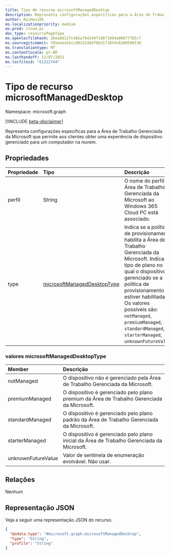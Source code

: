 ```yaml
---
title: Tipo de recurso microsoftManagedDesktop
description: Representa configurações específicas para a Área de Trabalho Gerenciada da Microsoft que permite aos clientes obter uma experiência de dispositivo gerenciado para um computador na nuvem.
author: RuiHou105
ms.localizationpriority: medium
ms.prod: cloud-pc
doc_type: resourcePageType
ms.openlocfilehash: 26eadd11fc46ba794249f1d6f1094a000777b5cf
ms.sourcegitcommit: f65eee432cc903324b5f9b31710fdc6100590f36
ms.translationtype: MT
ms.contentlocale: pt-BR
ms.lasthandoff: 12/07/2021
ms.locfileid: "61322744"
---
```

# <a name="microsoftmanageddesktop-resource-type"></a>Tipo de recurso microsoftManagedDesktop

Namespace: microsoft.graph

[!INCLUDE [beta-disclaimer](../../includes/beta-disclaimer.md)]

Representa configurações específicas para a Área de Trabalho Gerenciada da Microsoft que permite aos clientes obter uma experiência de dispositivo gerenciado para um computador na nuvem.

## <a name="properties"></a>Propriedades

|Propriedade|Tipo|Descrição|
|:---|:---|:---|
|perfil|String|O nome do perfil da Área de Trabalho Gerenciada da Microsoft ao Windows 365 Cloud PC está associado.|
|type|[microsoftManagedDesktopType](#microsoftmanageddesktoptype-values)|Indica se a política de provisionamento habilita a Área de Trabalho Gerenciada da Microsoft. Indica o tipo de plano no qual o dispositivo é gerenciado se a política de provisionamento estiver habilitada. Os valores possíveis são: `notManaged`, `premiumManaged`, `standardManaged`, `starterManaged`, `unknownFutureValue`.|

### <a name="microsoftmanageddesktoptype-values"></a>valores microsoftManagedDesktopType

|Member|Descrição|
|:---|:---|
|notManaged|O dispositivo não é gerenciado pela Área de Trabalho Gerenciada da Microsoft.|
|premiumManaged|O dispositivo é gerenciado pelo plano premium da Área de Trabalho Gerenciada da Microsoft.|
|standardManaged|O dispositivo é gerenciado pelo plano padrão da Área de Trabalho Gerenciada da Microsoft.|
|starterManaged|O dispositivo é gerenciado pelo plano inicial da Área de Trabalho Gerenciada da Microsoft.|
|unknownFutureValue|Valor de sentinela de enumeração evolvável. Não usar.|

## <a name="relationships"></a>Relações

Nenhum

## <a name="json-representation"></a>Representação JSON

Veja a seguir uma representação JSON do recurso.
<!-- {
  "blockType": "resource",
  "@odata.type": "microsoft.graph.microsoftManagedDesktop"
}
-->

``` json
{
  "@odata.type": "#microsoft.graph.microsoftManagedDesktop",
  "type": "String",
  "profile": "String"
}
```
